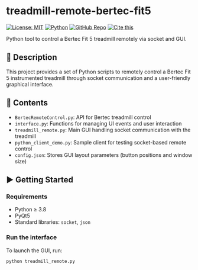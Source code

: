 # treadmill-remote-bertec-fit5

[![License: MIT](https://img.shields.io/badge/License-MIT-yellow.svg)](https://opensource.org/licenses/MIT)
[![Python](https://img.shields.io/badge/Python-≥3.8-blue.svg)](https://www.python.org/)
[![GitHub Repo](https://img.shields.io/badge/Source-GitHub-black?logo=github)](https://github.com/thomasaout/treadmill-remote-bertec-fit5)
[![Cite this](https://img.shields.io/badge/Cite%20this-APA-lightgrey.svg)](https://github.com/thomasaout/treadmill-remote-bertec-fit5/blob/main/CITATION.cff)

Python tool to control a Bertec Fit 5 treadmill remotely via socket and GUI.


## 📝 Description

This project provides a set of Python scripts to remotely control a Bertec Fit 5 instrumented treadmill through socket communication and a user-friendly graphical interface.

## 📂 Contents

- `BertecRemoteControl.py`: API for Bertec treadmill control
- `interface.py`: Functions for managing UI events and user interaction
- `treadmill_remote.py`: Main GUI handling socket communication with the treadmill
- `python_client_demo.py`: Sample client for testing socket-based remote control
- `config.json`: Stores GUI layout parameters (button positions and window size)

## ▶️ Getting Started

### Requirements

- Python ≥ 3.8
- PyQt5
- Standard libraries: `socket`, `json`

### Run the interface

To launch the GUI, run: 

```bash
python treadmill_remote.py
